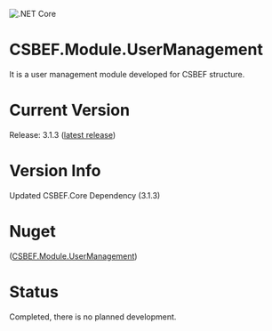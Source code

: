 ![.NET Core](https://github.com/mkurak/CSBEF.Module.UserManagement/workflows/.NET%20Core/badge.svg)

# CSBEF.Module.UserManagement
It is a user management module developed for CSBEF structure.

# Current Version
Release: 3.1.3 ([latest release](https://github.com/mkurak/CSBEF.Module.UserManagement/releases/tag/3.1.3))

# Version Info
Updated CSBEF.Core Dependency (3.1.3)

# Nuget
([CSBEF.Module.UserManagement](https://www.nuget.org/packages/CSBEF.Module.UserManagement/))

# Status
Completed, there is no planned development.
